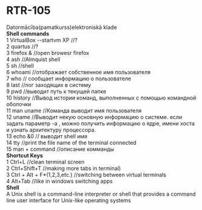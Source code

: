 # RTR-105  
Datormācība(pamatkurss)elektroniskā klade          
**Shell commands**      
    1  VirtualBox --startvm XP    //?  
    2  quartus  //?  
    3  firefox &  //open browesr firefox  
    4  ash  //Almquist shell    
    5  sh  //shell  
    6  whoami  //отображает собственное имя пользователя  
    7  who  // сообщает информацию о пользователе  
    8  last //лог заходящих в систему  
    9  pwd  //выводит путь к текущей папке   
   10  history  //Вывод истории команд, выполненных с помощью командной оболочки  
   11  man uname  //Команда выводит имя пользователя  
   12  uname //Выводит некую основную информацию о системе. если задать параметр -a , можно получить информацию о ядре, имени хоста и узнать архитектуру процессора.  
   13  echo &0 // выводит shell имя  
   14  tty  //print the file name of the terminal connected   
   15  man + command //описание комманды   
**Shortcut Keys**  
    1 Ctrl+L  //clean terminal screen    
    2 Ctrl+Shift+T  //making more tabs in terminal)    
    3 Ctrl + Alt + F*(1,2,3,etc.) //switching between virtual terminals    
    4 Alt+Tab  //like in windows switching apps    
**Shell**  
A Unix shell is a command-line interpreter or shell that provides a command line user interface for Unix-like operating systems  
